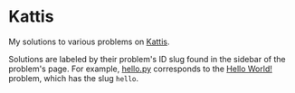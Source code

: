 Kattis
======

My solutions to various problems on [Kattis](https://kattis.com).

Solutions are labeled by their problem's ID slug found in the sidebar of the problem's page. For example, [hello.py](hello.py) corresponds to the [Hello World!](https://open.kattis.com/problems/hello) problem, which has the slug `hello`.
